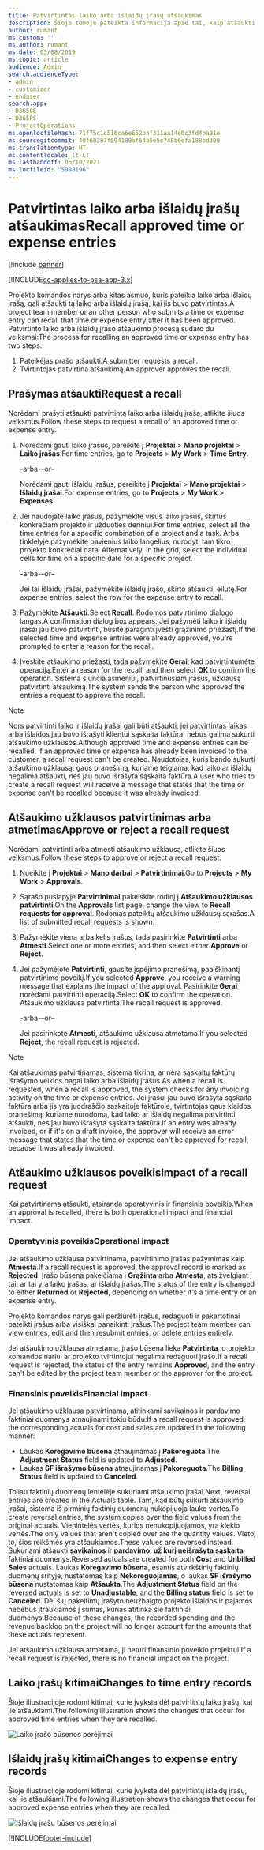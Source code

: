 ```yaml
---
title: Patvirtintas laiko arba išlaidų įrašų atšaukimas
description: Šioje temoje pateikta informacija apie tai, kaip atšaukti anksčiau patvirtintą laiko arba išlaidų operaciją.
author: rumant
ms.custom: ''
ms.author: rumant
ms.date: 03/08/2019
ms.topic: article
audience: Admin
search.audienceType:
- admin
- customizer
- enduser
search.app:
- D365CE
- D365PS
- ProjectOperations
ms.openlocfilehash: 71f75c1c516ca6e652baf311aa14e0c3fd4ba81e
ms.sourcegitcommit: 40f68387f594180af64a5e5c748b6efa188bd300
ms.translationtype: HT
ms.contentlocale: lt-LT
ms.lasthandoff: 05/10/2021
ms.locfileid: "5998196"
---
```

# <a name="recall-approved-time-or-expense-entries"></a><span data-ttu-id="05e88-103">Patvirtintas laiko arba išlaidų įrašų atšaukimas</span><span class="sxs-lookup"><span data-stu-id="05e88-103">Recall approved time or expense entries</span></span>

[!include [banner](../includes/psa-now-project-operations.md)]

[!INCLUDE[cc-applies-to-psa-app-3.x](../includes/cc-applies-to-psa-app-3x.md)]

<span data-ttu-id="05e88-104">Projekto komandos narys arba kitas asmuo, kuris pateikia laiko arba išlaidų įrašą, gali atšaukti tą laiko arba išlaidų įrašą, kai jis buvo patvirtintas.</span><span class="sxs-lookup"><span data-stu-id="05e88-104">A project team member or an other person who submits a time or expense entry can recall that time or expense entry after it has been approved.</span></span> <span data-ttu-id="05e88-105">Patvirtinto laiko arba išlaidų įrašo atšaukimo procesą sudaro du veiksmai:</span><span class="sxs-lookup"><span data-stu-id="05e88-105">The process for recalling an approved time or expense entry has two steps:</span></span>

1. <span data-ttu-id="05e88-106">Pateikėjas prašo atšaukti.</span><span class="sxs-lookup"><span data-stu-id="05e88-106">A submitter requests a recall.</span></span>
2. <span data-ttu-id="05e88-107">Tvirtintojas patvirtina atšaukimą.</span><span class="sxs-lookup"><span data-stu-id="05e88-107">An approver approves the recall.</span></span>

## <a name="request-a-recall"></a><span data-ttu-id="05e88-108">Prašymas atšaukti</span><span class="sxs-lookup"><span data-stu-id="05e88-108">Request a recall</span></span>

<span data-ttu-id="05e88-109">Norėdami prašyti atšaukti patvirtintą laiko arba išlaidų įrašą, atlikite šiuos veiksmus.</span><span class="sxs-lookup"><span data-stu-id="05e88-109">Follow these steps to request a recall of an approved time or expense entry.</span></span>

1. <span data-ttu-id="05e88-110">Norėdami gauti laiko įrašus, pereikite į **Projektai** \> **Mano projektai** \> **Laiko įrašas**.</span><span class="sxs-lookup"><span data-stu-id="05e88-110">For time entries, go to **Projects** \> **My Work** \> **Time Entry**.</span></span>

    <span data-ttu-id="05e88-111">-arba-</span><span class="sxs-lookup"><span data-stu-id="05e88-111">–or–</span></span>

    <span data-ttu-id="05e88-112">Norėdami gauti išlaidų įrašus, pereikite į **Projektai** \> **Mano projektai** \> **Išlaidų įrašai**.</span><span class="sxs-lookup"><span data-stu-id="05e88-112">For expense entries, go to **Projects** \> **My Work** \> **Expenses**.</span></span>

2. <span data-ttu-id="05e88-113">Jei naudojate laiko įrašus, pažymėkite visus laiko įrašus, skirtus konkrečiam projekto ir užduoties deriniui.</span><span class="sxs-lookup"><span data-stu-id="05e88-113">For time entries, select all the time entries for a specific combination of a project and a task.</span></span> <span data-ttu-id="05e88-114">Arba tinklelyje pažymėkite pavienius laiko langelius, nurodyti tam tikro projekto konkrečiai datai.</span><span class="sxs-lookup"><span data-stu-id="05e88-114">Alternatively, in the grid, select the individual cells for time on a specific date for a specific project.</span></span>

    <span data-ttu-id="05e88-115">-arba-</span><span class="sxs-lookup"><span data-stu-id="05e88-115">–or–</span></span>

    <span data-ttu-id="05e88-116">Jei tai išlaidų įrašai, pažymėkite išlaidų įrašo, skirto atšaukti, eilutę.</span><span class="sxs-lookup"><span data-stu-id="05e88-116">For expense entries, select the row for the expense entry to recall.</span></span>

3. <span data-ttu-id="05e88-117">Pažymėkite **Atšaukti**.</span><span class="sxs-lookup"><span data-stu-id="05e88-117">Select **Recall**.</span></span> <span data-ttu-id="05e88-118">Rodomos patvirtinimo dialogo langas.</span><span class="sxs-lookup"><span data-stu-id="05e88-118">A confirmation dialog box appears.</span></span> <span data-ttu-id="05e88-119">Jei pažymėti laiko ir išlaidų įrašai jau buvo patvirtinti, būsite paraginti įvesti grąžinimo priežastį.</span><span class="sxs-lookup"><span data-stu-id="05e88-119">If the selected time and expense entries were already approved, you're prompted to enter a reason for the recall.</span></span>
4. <span data-ttu-id="05e88-120">Įveskite atšaukimo priežastį, tada pažymėkite **Gerai**, kad patvirtintumėte operaciją.</span><span class="sxs-lookup"><span data-stu-id="05e88-120">Enter a reason for the recall, and then select **OK** to confirm the operation.</span></span> <span data-ttu-id="05e88-121">Sistema siunčia asmeniui, patvirtinusiam įrašus, užklausą patvirtinti atšaukimą.</span><span class="sxs-lookup"><span data-stu-id="05e88-121">The system sends the person who approved the entries a request to approve the recall.</span></span>

> [!NOTE]
> <span data-ttu-id="05e88-122">Nors patvirtinti laiko ir išlaidų įrašai gali būti atšaukti, jei patvirtintas laikas arba išlaidos jau buvo išrašyti klientui sąskaita faktūra, nebus galima sukurti atšaukimo užklausos.</span><span class="sxs-lookup"><span data-stu-id="05e88-122">Although approved time and expense entries can be recalled, if an approved time or expense has already been invoiced to the customer, a recall request can't be created.</span></span> <span data-ttu-id="05e88-123">Naudotojas, kuris bando sukurti atšaukimo užklausą, gaus pranešimą, kuriame teigiama, kad laiko ar išlaidų negalima atšaukti, nes jau buvo išrašyta sąskaita faktūra.</span><span class="sxs-lookup"><span data-stu-id="05e88-123">A user who tries to create a recall request will receive a message that states that the time or expense can't be recalled because it was already invoiced.</span></span>

## <a name="approve-or-reject-a-recall-request"></a><span data-ttu-id="05e88-124">Atšaukimo užklausos patvirtinimas arba atmetimas</span><span class="sxs-lookup"><span data-stu-id="05e88-124">Approve or reject a recall request</span></span>

<span data-ttu-id="05e88-125">Norėdami patvirtinti arba atmesti atšaukimo užklausą, atlikite šiuos veiksmus.</span><span class="sxs-lookup"><span data-stu-id="05e88-125">Follow these steps to approve or reject a recall request.</span></span>

1. <span data-ttu-id="05e88-126">Nueikite į **Projektai** \> **Mano darbai** \> **Patvirtinimai**.</span><span class="sxs-lookup"><span data-stu-id="05e88-126">Go to **Projects** \> **My Work** \> **Approvals**.</span></span>
2. <span data-ttu-id="05e88-127">Sąrašo puslapyje **Patvirtinimai** pakeiskite rodinį į **Atšaukimo užklausos patvirtinti**.</span><span class="sxs-lookup"><span data-stu-id="05e88-127">On the **Approvals** list page, change the view to **Recall requests for approval**.</span></span> <span data-ttu-id="05e88-128">Rodomas pateiktų atšaukimo užklausų sąrašas.</span><span class="sxs-lookup"><span data-stu-id="05e88-128">A list of submitted recall requests is shown.</span></span>
3. <span data-ttu-id="05e88-129">Pažymėkite vieną arba kelis įrašus, tada pasirinkite **Patvirtinti** arba **Atmesti**.</span><span class="sxs-lookup"><span data-stu-id="05e88-129">Select one or more entries, and then select either **Approve** or **Reject**.</span></span>
4. <span data-ttu-id="05e88-130">Jei pažymėjote **Patvirtinti**, gausite įspėjimo pranešimą, paaiškinantį patvirtinimo poveikį.</span><span class="sxs-lookup"><span data-stu-id="05e88-130">If you selected **Approve**, you receive a warning message that explains the impact of the approval.</span></span> <span data-ttu-id="05e88-131">Pasirinkite **Gerai** norėdami patvirtinti operaciją.</span><span class="sxs-lookup"><span data-stu-id="05e88-131">Select **OK** to confirm the operation.</span></span> <span data-ttu-id="05e88-132">Atšaukimo užklausa patvirtinta.</span><span class="sxs-lookup"><span data-stu-id="05e88-132">The recall request is approved.</span></span>

    <span data-ttu-id="05e88-133">-arba-</span><span class="sxs-lookup"><span data-stu-id="05e88-133">–or–</span></span>

    <span data-ttu-id="05e88-134">Jei pasirinkote **Atmesti**, atšaukimo užklausa atmetama.</span><span class="sxs-lookup"><span data-stu-id="05e88-134">If you selected **Reject**, the recall request is rejected.</span></span>

> [!NOTE]
> <span data-ttu-id="05e88-135">Kai atšaukimas patvirtinamas, sistema tikrina, ar nėra sąskaitų faktūrų išrašymo veiklos pagal laiko arba išlaidų įrašus.</span><span class="sxs-lookup"><span data-stu-id="05e88-135">As when a recall is requested, when a recall is approved, the system checks for any invoicing activity on the time or expense entries.</span></span> <span data-ttu-id="05e88-136">Jei įrašui jau buvo išrašyta sąskaita faktūra arba jis yra juodraščio sąskaitoje faktūroje, tvirtintojas gaus klaidos pranešimą, kuriame nurodoma, kad laiko ar išlaidų negalima patvirtinti atšaukti, nes jau buvo išrašyta sąskaita faktūra.</span><span class="sxs-lookup"><span data-stu-id="05e88-136">If an entry was already invoiced, or if it's on a draft invoice, the approver will receive an error message that states that the time or expense can't be approved for recall, because it was already invoiced.</span></span>

## <a name="impact-of-a-recall-request"></a><span data-ttu-id="05e88-137">Atšaukimo užklausos poveikis</span><span class="sxs-lookup"><span data-stu-id="05e88-137">Impact of a recall request</span></span>

<span data-ttu-id="05e88-138">Kai patvirtinama atšaukti, atsiranda operatyvinis ir finansinis poveikis.</span><span class="sxs-lookup"><span data-stu-id="05e88-138">When an approval is recalled, there is both operational impact and financial impact.</span></span>

### <a name="operational-impact"></a><span data-ttu-id="05e88-139">Operatyvinis poveikis</span><span class="sxs-lookup"><span data-stu-id="05e88-139">Operational impact</span></span>

<span data-ttu-id="05e88-140">Jei atšaukimo užklausa patvirtinama, patvirtinimo įrašas pažymimas kaip **Atmesta**.</span><span class="sxs-lookup"><span data-stu-id="05e88-140">If a recall request is approved, the approval record is marked as **Rejected**.</span></span> <span data-ttu-id="05e88-141">Įrašo būsena pakeičiama į **Grąžinta** arba **Atmesta**, atsižvelgiant į tai, ar tai yra laiko įrašas, ar išlaidų įrašas.</span><span class="sxs-lookup"><span data-stu-id="05e88-141">The status of the entry is changed to either **Returned** or **Rejected**, depending on whether it's a time entry or an expense entry.</span></span>

<span data-ttu-id="05e88-142">Projekto komandos narys gali peržiūrėti įrašus, redaguoti ir pakartotinai pateikti įrašus arba visiškai panaikinti įrašus.</span><span class="sxs-lookup"><span data-stu-id="05e88-142">The project team member can view entries, edit and then resubmit entries, or delete entries entirely.</span></span>

<span data-ttu-id="05e88-143">Jei atšaukimo užklausa atmetama, įrašo būsena lieka **Patvirtinta**, o projekto komandos nariui ar projekto tvirtintojui negalima redaguoti įrašo.</span><span class="sxs-lookup"><span data-stu-id="05e88-143">If a recall request is rejected, the status of the entry remains **Approved**, and the entry can't be edited by the project team member or the approver for the project.</span></span>

### <a name="financial-impact"></a><span data-ttu-id="05e88-144">Finansinis poveikis</span><span class="sxs-lookup"><span data-stu-id="05e88-144">Financial impact</span></span>

<span data-ttu-id="05e88-145">Jei atšaukimo užklausa patvirtinama, atitinkami savikainos ir pardavimo faktiniai duomenys atnaujinami tokiu būdu:</span><span class="sxs-lookup"><span data-stu-id="05e88-145">If a recall request is approved, the corresponding actuals for cost and sales are updated in the following manner:</span></span>

- <span data-ttu-id="05e88-146">Laukas **Koregavimo būsena** atnaujinamas į **Pakoreguota**.</span><span class="sxs-lookup"><span data-stu-id="05e88-146">The **Adjustment Status** field is updated to **Adjusted**.</span></span>
- <span data-ttu-id="05e88-147">Laukas **SF išrašymo būsena** atnaujinamas į **Pakoreguota**.</span><span class="sxs-lookup"><span data-stu-id="05e88-147">The **Billing Status** field is updated to **Canceled**.</span></span>

<span data-ttu-id="05e88-148">Toliau faktinių duomenų lentelėje sukuriami atšaukimo įrašai.</span><span class="sxs-lookup"><span data-stu-id="05e88-148">Next, reversal entries are created in the Actuals table.</span></span> <span data-ttu-id="05e88-149">Tam, kad būtų sukurti atšaukimo įrašai, sistema iš pirminių faktinių duomenų nukopijuoja lauko vertes.</span><span class="sxs-lookup"><span data-stu-id="05e88-149">To create reversal entries, the system copies over the field values from the original actuals.</span></span> <span data-ttu-id="05e88-150">Vienintelės vertės, kurios nenukopijuojamos, yra kiekio vertės.</span><span class="sxs-lookup"><span data-stu-id="05e88-150">The only values that aren't copied over are the quantity values.</span></span> <span data-ttu-id="05e88-151">Vietoj to, šios reikšmės yra atšaukiamos.</span><span class="sxs-lookup"><span data-stu-id="05e88-151">These values are reversed instead.</span></span> <span data-ttu-id="05e88-152">Sukuriami atšaukti **savikainos** ir **pardavimo, už kurį neišrašyta sąskaita** faktiniai duomenys.</span><span class="sxs-lookup"><span data-stu-id="05e88-152">Reversed actuals are created for both **Cost** and **Unbilled Sales** actuals.</span></span> <span data-ttu-id="05e88-153">Laukas **Koregavimo būsena**, esantis atvirkštinių faktinių duomenų srityje, nustatomas kaip **Nekoreguojamas**, o laukas **SF išrašymo būsena** nustatomas kaip **Atšaukta**.</span><span class="sxs-lookup"><span data-stu-id="05e88-153">The **Adjustment Status** field on the reversed actuals is set to **Unadjustable**, and the **Billing status** field is set to **Canceled**.</span></span> <span data-ttu-id="05e88-154">Dėl šių pakeitimų įrašyto neužbaigto projekto išlaidos ir pajamos nebebus įtraukiamos į sumas, kurias atitinka šie faktiniai duomenys.</span><span class="sxs-lookup"><span data-stu-id="05e88-154">Because of these changes, the recorded spending and the revenue backlog on the project will no longer account for the amounts that these actuals represent.</span></span>

<span data-ttu-id="05e88-155">Jei atšaukimo užklausa atmetama, ji neturi finansinio poveikio projektui.</span><span class="sxs-lookup"><span data-stu-id="05e88-155">If a recall request is rejected, there is no financial impact on the project.</span></span>

## <a name="changes-to-time-entry-records"></a><span data-ttu-id="05e88-156">Laiko įrašų kitimai</span><span class="sxs-lookup"><span data-stu-id="05e88-156">Changes to time entry records</span></span>

<span data-ttu-id="05e88-157">Šioje iliustracijoje rodomi kitimai, kurie įvyksta dėl patvirtintų laiko įrašų, kai jie atšaukiami.</span><span class="sxs-lookup"><span data-stu-id="05e88-157">The following illustration shows the changes that occur for approved time entries when they are recalled.</span></span>

![Laiko įrašo būsenos perėjimai](media/TimeEntryStateTransitions.png)

## <a name="changes-to-expense-entry-records"></a><span data-ttu-id="05e88-159">Išlaidų įrašų kitimai</span><span class="sxs-lookup"><span data-stu-id="05e88-159">Changes to expense entry records</span></span>

<span data-ttu-id="05e88-160">Šioje iliustracijoje rodomi kitimai, kurie įvyksta dėl patvirtintų išlaidų įrašų, kai jie atšaukiami.</span><span class="sxs-lookup"><span data-stu-id="05e88-160">The following illustration shows the changes that occur for approved expense entries when they are recalled.</span></span>

![Išlaidų įrašų būsenos perėjimai](media/ExpenseEntryStateTransitions.png)


[!INCLUDE[footer-include](../includes/footer-banner.md)]